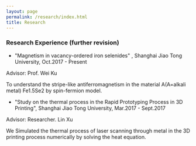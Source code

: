 ```yaml
---
layout: page
permalink: /research/index.html
title: Research
---
```


### Research Experience (further revision)

- "Magnetism in vacancy-ordered iron selenides" , Shanghai Jiao Tong University, Oct.2017 - Present

Advisor: Prof. Wei Ku

To understand the stripe-like antiferromagnetism in the material A(A=alkali metal) Fe1.5Se2 by spin-fermion model.

- "Study on the thermal process in the Rapid Prototyping Process in 3D Printing", Shanghai Jiao Tong University, Mar.2017 - Sept.2017

Advisor: Researcher. Lin Xu

We Simulated the thermal process of laser scanning through metal in the 3D printing process numerically by solving the heat equation.



